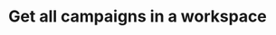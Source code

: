 ---
title: Get all campaigns in a workspace
excerpt: ''
api:
  file: api.json
  operationId: get-the-campaigns-of-an-account
deprecated: false
hidden: false
metadata:
  title: ''
  description: ''
  robots: noindex
next:
  description: ''
---